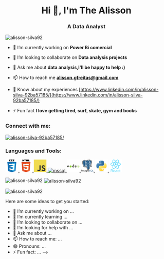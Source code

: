 <h1 align="center">Hi 👋, I'm The Alisson</h1>
<h3 align="center">A Data Analyst</h3>

<p align="left"> <img src="https://komarev.com/ghpvc/?username=alisson-silva92&label=Profile%20views&color=0e75b6&style=flat" alt="alisson-silva92" /> </p>


- 🔭 I’m currently working on **Power Bi comercial**

- 👯 I’m looking to collaborate on **Data analysis projects**

- 💬 Ask me about **data analysis,I'll be happy to help :)**

- 📫 How to reach me **alisson.gfreitas@gmail.com**

- 📄 Know about my experiences [https://www.linkedin.com/in/alisson-silva-92ba57185/](https://www.linkedin.com/in/alisson-silva-92ba57185/)

- ⚡ Fun fact **I love getting tired, surf, skate, gym and books**

<h3 align="left">Connect with me:</h3>
<p align="left">

<a href="https://linkedin.com/in/alisson-silva-92ba57185/" target="blank"><img align="center" src="https://raw.githubusercontent.com/rahuldkjain/github-profile-readme-generator/master/src/images/icons/Social/linked-in-alt.svg" alt="alisson-silva-92ba57185/" height="30" width="40" /></a>
</p>

<h3 align="left">Languages and Tools:</h3>
<p align="left"> <a href="https://www.w3schools.com/css/" target="_blank" rel="noreferrer"> <img src="https://raw.githubusercontent.com/devicons/devicon/master/icons/css3/css3-original-wordmark.svg" alt="css3" width="40" height="40"/> </a> <a href="https://www.w3.org/html/" target="_blank" rel="noreferrer"> <img src="https://raw.githubusercontent.com/devicons/devicon/master/icons/html5/html5-original-wordmark.svg" alt="html5" width="40" height="40"/> </a> <a href="https://developer.mozilla.org/en-US/docs/Web/JavaScript" target="_blank" rel="noreferrer"> <img src="https://raw.githubusercontent.com/devicons/devicon/master/icons/javascript/javascript-original.svg" alt="javascript" width="40" height="40"/> </a> <a href="https://www.microsoft.com/en-us/sql-server" target="_blank" rel="noreferrer"> <img src="https://www.svgrepo.com/show/303229/microsoft-sql-server-logo.svg" alt="mssql" width="40" height="40"/> </a> <a href="https://nodejs.org" target="_blank" rel="noreferrer"> <img src="https://raw.githubusercontent.com/devicons/devicon/master/icons/nodejs/nodejs-original-wordmark.svg" alt="nodejs" width="40" height="40"/> </a> <a href="https://www.postgresql.org" target="_blank" rel="noreferrer"> <img src="https://raw.githubusercontent.com/devicons/devicon/master/icons/postgresql/postgresql-original-wordmark.svg" alt="postgresql" width="40" height="40"/> </a> <a href="https://www.python.org" target="_blank" rel="noreferrer"> <img src="https://raw.githubusercontent.com/devicons/devicon/master/icons/python/python-original.svg" alt="python" width="40" height="40"/> </a> <a href="https://reactjs.org/" target="_blank" rel="noreferrer"> <img src="https://raw.githubusercontent.com/devicons/devicon/master/icons/react/react-original-wordmark.svg" alt="react" width="40" height="40"/> </a> </p>

<p><img align="left" src="https://github-readme-stats.vercel.app/api/top-langs?username=alisson-silva92&show_icons=true&locale=en&layout=compact" alt="alisson-silva92" /></p>

<p>&nbsp;<img align="center" src="https://github-readme-stats.vercel.app/api?username=alisson-silva92&show_icons=true&locale=en" alt="alisson-silva92" /></p>

<p><img align="center" src="https://github-readme-streak-stats.herokuapp.com/?user=alisson-silva92&" alt="alisson-silva92" /></p>


Here are some ideas to get you started:

- 🔭 I’m currently working on ...
- 🌱 I’m currently learning ...
- 👯 I’m looking to collaborate on ...
- 🤔 I’m looking for help with ...
- 💬 Ask me about ...
- 📫 How to reach me: ...
- 😄 Pronouns: ...
- ⚡ Fun fact: ...
-->
